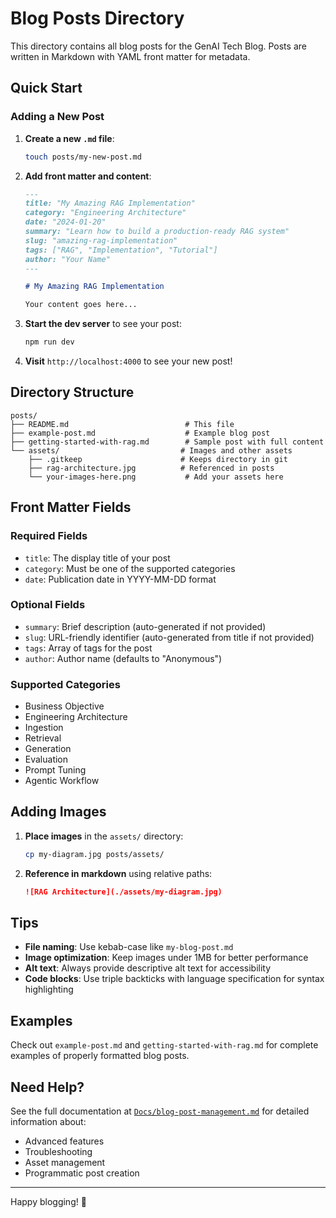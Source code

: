 # Blog Posts Directory

This directory contains all blog posts for the GenAI Tech Blog. Posts are written in Markdown with YAML front matter for metadata.

## Quick Start

### Adding a New Post

1. **Create a new `.md` file**:
   ```bash
   touch posts/my-new-post.md
   ```

2. **Add front matter and content**:
   ```markdown
   ---
   title: "My Amazing RAG Implementation"
   category: "Engineering Architecture"
   date: "2024-01-20"
   summary: "Learn how to build a production-ready RAG system"
   slug: "amazing-rag-implementation"
   tags: ["RAG", "Implementation", "Tutorial"]
   author: "Your Name"
   ---

   # My Amazing RAG Implementation

   Your content goes here...
   ```

3. **Start the dev server** to see your post:
   ```bash
   npm run dev
   ```

4. **Visit** `http://localhost:4000` to see your new post!

## Directory Structure

```
posts/
├── README.md                          # This file
├── example-post.md                    # Example blog post
├── getting-started-with-rag.md        # Sample post with full content
└── assets/                           # Images and other assets
    ├── .gitkeep                      # Keeps directory in git
    ├── rag-architecture.jpg          # Referenced in posts
    └── your-images-here.png           # Add your assets here
```

## Front Matter Fields

### Required Fields
- `title`: The display title of your post
- `category`: Must be one of the supported categories
- `date`: Publication date in YYYY-MM-DD format

### Optional Fields
- `summary`: Brief description (auto-generated if not provided)
- `slug`: URL-friendly identifier (auto-generated from title if not provided)
- `tags`: Array of tags for the post
- `author`: Author name (defaults to "Anonymous")

### Supported Categories
- Business Objective
- Engineering Architecture
- Ingestion
- Retrieval
- Generation
- Evaluation
- Prompt Tuning
- Agentic Workflow

## Adding Images

1. **Place images** in the `assets/` directory:
   ```bash
   cp my-diagram.jpg posts/assets/
   ```

2. **Reference in markdown** using relative paths:
   ```markdown
   ![RAG Architecture](./assets/my-diagram.jpg)
   ```

## Tips

- **File naming**: Use kebab-case like `my-blog-post.md`
- **Image optimization**: Keep images under 1MB for better performance
- **Alt text**: Always provide descriptive alt text for accessibility
- **Code blocks**: Use triple backticks with language specification for syntax highlighting

## Examples

Check out `example-post.md` and `getting-started-with-rag.md` for complete examples of properly formatted blog posts.

## Need Help?

See the full documentation at [`Docs/blog-post-management.md`](../Docs/blog-post-management.md) for detailed information about:
- Advanced features
- Troubleshooting
- Asset management
- Programmatic post creation

---

Happy blogging! 🚀 